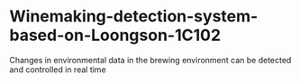 # Winemaking-detection-system-based-on-Loongson-1C102
Changes in environmental data in the brewing environment can be detected and controlled in real time
